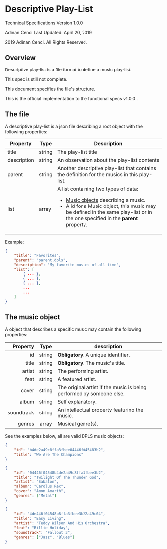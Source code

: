 # Descriptive Play-List

Technical Specifications
Version 1.0.0

Adinan Cenci
Last Updated: April 20, 2019

2019 Adinan Cenci. All Rights Reserved. 

## Overview

Descriptive play-list is a file format to define a music play-list.

This spec is still not complete.

This document specifies the file's structure. 

This is the official implementation to the functional specs v1.0.0 .

## The file

A descriptive play-list is a json file describing a root object with the following properties: 

| Property    | Type   | Description                                                  |
| ----------- | ------ | ------------------------------------------------------------ |
| title       | string | The play-list title                                          |
| description | string | An observation about the play-list contents                  |
| parent      | string | Another descriptive play-list that contains the definition for the musics in this play-list. |
| list        | array  | A list containing two types of data: <ul><li>[Music objects](#the-music-object) describing a music.</li><li>A id for a Music object, this music may be defined in the same play-list or in the one specified in the **parent** property.</li></ul> |

Example:

```json
{
    "title": "Favorites", 
	"parent": "parent.dpls", 
    "description": "My favorite musics of all time", 
    "list": [
        { ... }, 
        { ... }, 
        { ... }, 
        ...
        ...
    ]
}
```


## The music object

A object that describes a specific music may contain the following properties:

|   Property |  Type  | description                                                  |
| ---------: | :----: | ------------------------------------------------------------ |
|         id | string | **Obligatory**. A unique identifier.                         |
|      title | string | **Obligatory**. The music's title.                           |
|     artist | string | The performing artist.                                       |
|       feat | string | A featured artist.                                           |
|      cover | string | The original artist if the music is being performed by someone else. |
|      album | string | Self explanatory.                                            |
| soundtrack | string | An intellectual property featuring the music.                |
|     genres | array  | Musical genre(s).                                            |

See the examples below, all are valid DPLS music objects:

```json
{
    "id": "b4de2a49c8ffa3fbee04446f045483b2", 
    "title": "We Are The Champions"
}
```
```json
{
    "id": "04446f04548b4de2a49c8ffa3fbee3b2", 
    "title": "Twilight Of The Thunder God", 
    "artist": "Sabaton", 
	"album": "Carolus Rex", 
    "cover": "Amon Amarth",
    "genres": ["Metal"]
}
```
```json
{
    "id": "4de446f04548b8ffa3fbee3b22a49c04", 
    "title": "Easy Living", 
    "artist": "Teddy Wilson And His Orchestra", 
	"feat": "Billie Holiday", 
    "soundtrack": "Fallout 3", 
    "genres": ["Jazz", "Blues"]
}
```
